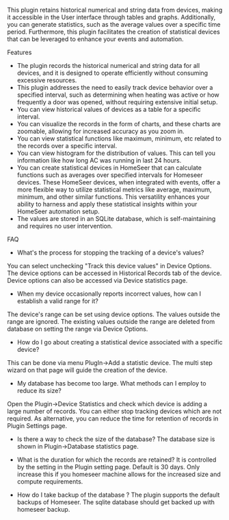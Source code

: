 This plugin retains historical numerical and string data from devices, making it accessible in the User interface through tables and graphs. Additionally, you can generate statistics, such as the average values over a specific time period. Furthermore, this plugin facilitates the creation of statistical devices that can be leveraged to enhance your events and automation.

Features
* The plugin records the historical numerical and string data for all devices, and it is designed to operate efficiently without consuming excessive resources. 
* This plugin addresses the need to easily track device behavior over a specified interval, such as determining when heating was active or how frequently a door was opened, without requiring extensive initial setup.
* You can view historical values of devices as a table for a specific interval.
* You can visualize the records in the form of charts, and these charts are zoomable, allowing for increased accuracy as you zoom in.
* You can view statistical functions like maximum, minimum, etc related to the records over a specific interval.
* You can view histogram for the distribution of values. This can tell you information like how long AC was running in last 24 hours.
* You can create statistical devices in HomeSeer that can calculate functions such as averages over specified intervals for Homeseer devices. These HomeSeer devices, when integrated with events, offer a more flexible way to utilize statistical metrics like average, maximum, minimum, and other similar functions. This versatility enhances your ability to harness and apply these statistical insights within your HomeSeer automation setup.
* The values are stored in an SQLite database, which is self-maintaining and requires no user intervention.
  

FAQ
* What's the process for stopping the tracking of a device's values?

You can select unchecking "Track this device values" in Device Options. The device options can be accessed in Historical Records tab of the device. Device options can also be accessed via Device statistics page. 

* When my device occasionally reports incorrect values, how can I establish a valid range for it?

The device's range can be set using device options. The values outside the range are ignored. The existing values outside the range are deleted from database on setting the range via Device Options.

* How do I go about creating a statistical device associated with a specific device?

This can be done via menu PlugIn->Add a statistic device. The multi step wizard on that page will guide the creation of the device. 

* My database has become too large. What methods can I employ to reduce its size?

Open the Plugin->Device Statistics and check which device is adding a large number of records. You can either stop tracking devices which are not required. As alternative, you can reduce the time for retention of records in Plugin Settings page.

* Is there a way to check the size of the database?
The database size is shown in Plugin->Database statistics page.

* What is the duration for which the records are retained?
It is controlled by the setting in the Plugin setting page. Default is 30 days. Only increase this if you homeseer machine allows for the increased size and compute requirements.

* How do I take backup of the database ?
The plugin supports the default backups of Homeseer. The sqlite database should get backed up with homeseer backup.

    
